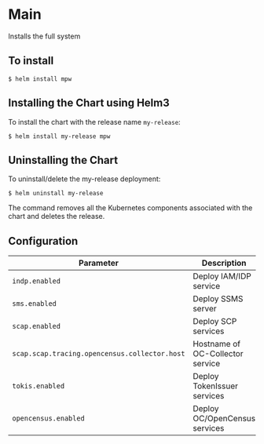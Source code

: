 # Main
Installs the full system

## To install

```console
$ helm install mpw
```

## Installing the Chart using Helm3

To install the chart with the release name `my-release`:

```console
$ helm install my-release mpw
```

## Uninstalling the Chart

To uninstall/delete the my-release deployment:

```console
$ helm uninstall my-release
```

The command removes all the Kubernetes components associated with the chart and deletes the release.

## Configuration

| Parameter                                 | Description                                   | Default                                                 |
|-------------------------------------------|-----------------------------------------------|---------------------------------------------------------|
| `indp.enabled` | Deploy IAM/IDP service | true |
| `sms.enabled` | Deploy SSMS server | true |
| `scap.enabled` | Deploy SCP services | true |
| `scap.scap.tracing.opencensus.collector.host` | Hostname of OC-Collector service | oc-collector |
| `tokis.enabled` | Deploy TokenIssuer services | true |
| `opencensus.enabled` | Deploy OC/OpenCensus services | true |